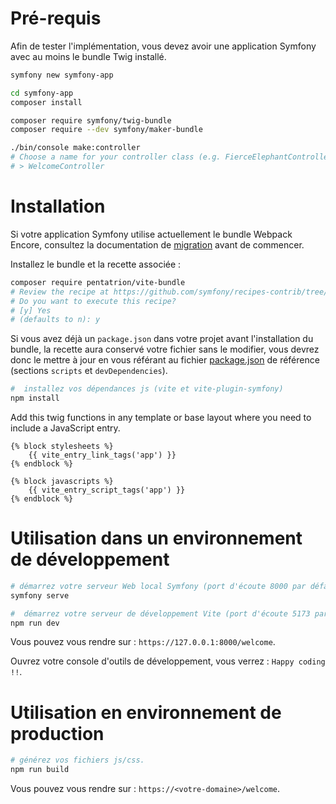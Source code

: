 # Pré-requis

Afin de tester l'implémentation, vous devez avoir une application Symfony avec au moins le bundle Twig installé.

```bash
symfony new symfony-app

cd symfony-app
composer install

composer require symfony/twig-bundle
composer require --dev symfony/maker-bundle

./bin/console make:controller
# Choose a name for your controller class (e.g. FierceElephantController):
# > WelcomeController
```

# Installation

Si votre application Symfony utilise actuellement le bundle Webpack Encore, consultez la documentation de [migration](/fr/extra/migration-webpack-encore) avant de commencer.


Installez le bundle et la recette associée :

```bash
composer require pentatrion/vite-bundle
# Review the recipe at https://github.com/symfony/recipes-contrib/tree/main/pentatrion/vite-bundle/1.0
# Do you want to execute this recipe?
# [y] Yes
# (defaults to n): y
```

Si vous avez déjà un `package.json` dans votre projet avant l'installation du bundle, la recette aura conservé votre fichier sans le modifier, vous devrez donc le mettre à jour en vous référant au fichier [package.json](https://github.com/lhapaipai/vite-bundle/blob/main/install/package.json) de référence (sections `scripts` et `devDependencies`).

```bash
#  installez vos dépendances js (vite et vite-plugin-symfony)
npm install

```

Add this twig functions in any template or base layout where you need to include a JavaScript entry.

```twig
{% block stylesheets %}
    {{ vite_entry_link_tags('app') }}
{% endblock %}

{% block javascripts %}
    {{ vite_entry_script_tags('app') }}
{% endblock %}
```

# Utilisation dans un environnement de développement

```bash
# démarrez votre serveur Web local Symfony (port d'écoute 8000 par défaut)
symfony serve

#  démarrez votre serveur de développement Vite (port d'écoute 5173 par défaut)
npm run dev
```

Vous pouvez vous rendre sur : `https://127.0.0.1:8000/welcome`.

Ouvrez votre console d'outils de développement, vous verrez : `Happy coding !!`.

# Utilisation en environnement de production

```bash
# générez vos fichiers js/css.
npm run build
```

Vous pouvez vous rendre sur : `https://<votre-domaine>/welcome`.



